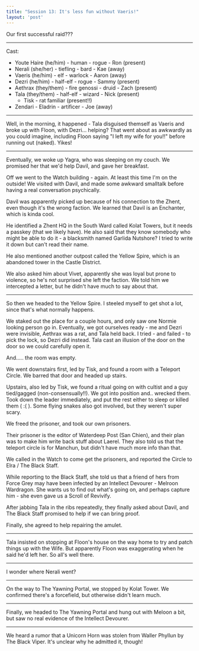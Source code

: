 ```yaml
---
title: "Session 13: It's less fun without Vaeris!"
layout: 'post'
---
```


Our first successful raid???

---

Cast:

* Youte Haire (he/him) - human - rogue - Ron (present)
* Nerali (she/her) - tiefling - bard - Kae (away)
* Vaeris (he/him) - elf - warlock - Aaron (away)
* Dezri (he/him) - half-elf - rogue - Sammy (present)
* Aethrax (they/them) - fire genossi - druid - Zach (present)
* Tala (they/them) - half-elf - wizard - Nick (present)
    * Tisk - rat familiar (present!!)
* Zendari - Eladrin - artificer - Joe (away)
---

Well, in the morning, it happened - Tala disguised themself as Vaeris and broke up with Floon, with Dezri... helping? That went about as awkwardly as you could imagine, including Floon saying "I left my wife for you!!" before running out (naked). Yikes!

---

Eventually, we woke up Yagra, who was sleeping on my couch. We promised her that we'd help Davil, and gave her breakfast.

Off we went to the Watch building - again. At least this time I'm on the outside! We visited with Davil, and made some awkward smalltalk before having a real conversation psychically.

Davil was apparently picked up because of his connection to the Zhent, even though it's the wrong faction. We learned that Davil is an Enchanter, which is kinda cool.

He identified a Zhent HQ in the South Ward called Kolat Towers, but it needs a passkey (that we likely have). He also said that they know somebody who might be able to do it - a blacksmith named Garlida Nutshore? I tried to write it down but can't read their name.

He also mentioned another outpost called the Yellow Spire, which is an abandoned tower in the Castle District.

We also asked him about Vivet, apparently she was loyal but prone to violence, so he's not surprised she left the faction. We told him we intercepted a letter, but he didn't have much to say about that.

---

So then we headed to the Yellow Spire. I steeled myself to get shot a lot, since that's what normally happens.

We staked out the place for a couple hours, and only saw one Normie looking person go in. Eventually, we got ourselves ready - me and Dezri were invisible, Aethrax was a rat, and Tala held back. I tried - and failed - to pick the lock, so Dezri did instead. Tala cast an illusion of the door on the door so we could carefully open it.

And..... the room was empty.

We went downstairs first, led by Tisk, and found a room with a Teleport Circle. We barred that door and headed up stairs.

Upstairs, also led by Tisk, we found a ritual going on with cultist and a guy tied/gagged (non-consensually!!). We got into position and.. wrecked them. Took down the leader immediately, and put the rest either to sleep or killed them ( :( ). Some flying snakes also got involved, but they weren't super scary.

We freed the prisoner, and took our own prisoners.

Their prisoner is the editor of Waterdeep Post (San Chien), and their plan was to make him write back stuff about Laerel. They also told us that the teleport circle is for Manchun, but didn't have much more info than that.

We called in the Watch to come get the prisoners, and reported the Circle to Elra / The Black Staff.

While reporting to the Black Staff, she told us that a friend of hers from Force Grey may have been infected by an Intellect Devourer - Melroon Wardragon. She wants us to find out what's going on, and perhaps capture him - she even gave us a Scroll of Revivify.

After jabbing Tala in the ribs repeatedly, they finally asked about Davil, and The Black Staff promised to help if we can bring proof.

Finally, she agreed to help repairing the amulet.

---

Tala insisted on stopping at Floon's house on the way home to try and patch things up with the Wife. But apparently Floon was exaggerating when he said he'd left her. So all's well there.

---

I wonder where Nerali went?

---

On the way to The Yawning Portal, we stopped by Kolat Tower. We confirmed there's a forcefield, but otherwise didn't learn much.

---

Finally, we headed to The Yawning Portal and hung out with Meloon a bit, but saw no real evidence of the Intellect Devourer.

---

We heard a rumor that a Unicorn Horn was stolen from Waller Phyllun by The Black Viper. It's unclear why he admitted it, though!
